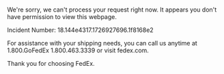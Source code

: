  	


 	

We're sorry, we can't process your request right now. It appears you don't have permission to view this webpage.


Incident Number: 18.144e4317.1726927696.1f8168e2





For assistance with your shipping needs, you can call us anytime at 1.800.GoFedEx 1.800.463.3339 or visit fedex.com.




Thank you for choosing FedEx.